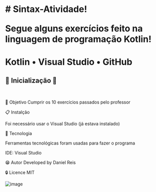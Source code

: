 <h1># Sintax-Atividade!

 Segue alguns exercícios feito na linguagem de programação Kotlin!</h1>

<h1>Kotlin • Visual Studio • GitHub</h1>
 
<h2>🔰 Inicialização 🔰</h2>

<br>

📜 Objetivo
Cumprir os 10 exercícios passados pelo professor
 
📋 Instalção

Foi necessário usar o Visual Studio (já estava instalado) 

🧰 Tecnologia

Ferramentas tecnológicas foram usadas para fazer o programa

IDE: Visual Studio

😁 Autor
Developed by Daniel Reis

🔒 Licence
MIT
</h1>

![image](https://github.com/user-attachments/assets/1494180e-dcbd-492a-a09f-0be163a38a37)
